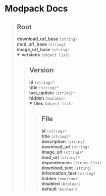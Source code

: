 # Modpack Docs

<blockquote>
<h2>Root</h2>
<b>download_url_base</b> <code>(string)</code><br/>
<b>mod_url_base</b> <code>(string)</code><br/>
<b>image_url_base</b> <code>(string)</code><br/>
<details open>
<summary><b>versions</b> <code>(object list)</code></summary>
<blockquote>
<h2>Version</h2>
<b>id</b> <code>(string)*</code><br/>
<b>title</b> <code>(string)*</code><br/>
<b>last_update</b> <code>(string)*</code><br/>
<b>hidden</b> <code>(boolean)</code>
<details open>
<summary><b>files</b> <code>(object list)</code></summary>
<blockquote>
<h2>File</h2>
<b>id</b> <code>(string)*</code><br/>
<b>title</b> <code>(string)*</code><br/>
<b>description</b> <code>(string)</code><br/>
<b>download_url</b> <code>(string)</code><br/>
<b>image_url</b> <code>(string)*</code><br/>
<b>mod_url</b> <code>(string)*</code><br/>
<b>dependencies</b> <code>(string list)</code><br/>
<b>download_text</b> <code>(string)</code><br/>
<b>information_text</b> <code>(string)</code><br/>
<b>hidden</b> <code>(boolean)</code><br/>
<b>disabled</b> <code>(boolean)</code><br/>
<b>default</b> <code>(boolean)</code>

</blockquote>
</details>
</blockquote>
</details>
</blockquote>